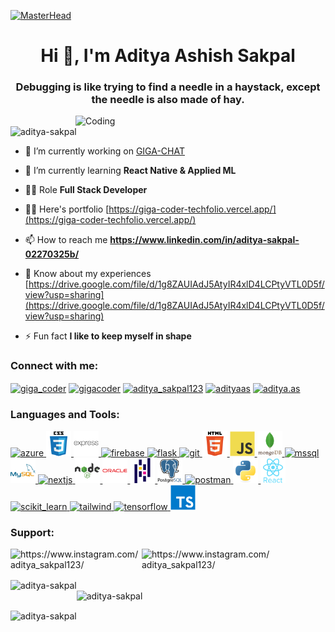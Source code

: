 [![MasterHead](https://user-images.githubusercontent.com/109351602/202650321-7f4da361-f98f-4345-8df4-adf352a11322.gif)](https://rishavchanda.io)
<h1 align="center">Hi 👋, I'm Aditya Ashish Sakpal</h1>
<h3 align="center">Debugging is like trying to find a needle in a haystack, except the needle is also made of hay.</h3>

<img align="right" alt="Coding" width="400" src="https://cdn.dribbble.com/users/1019864/screenshots/3079099/codeloop.gif" >

<p align="left"> <img src="https://komarev.com/ghpvc/?username=aditya-sakpal&label=Profile%20views&color=0e75b6&style=flat" alt="aditya-sakpal" /> </p>

- 🔭 I’m currently working on [GIGA-CHAT](https://www.giga-chat.tech/)

- 🌱 I’m currently learning **React Native & Applied ML**

- 👨‍💼 Role **Full Stack Developer**

- 👨‍💻 Here's portfolio [https://giga-coder-techfolio.vercel.app/](https://giga-coder-techfolio.vercel.app/)

- 📫 How to reach me **https://www.linkedin.com/in/aditya-sakpal-02270325b/**

- 📄 Know about my experiences [https://drive.google.com/file/d/1g8ZAUIAdJ5AtyIR4xlD4LCPtyVTL0D5f/view?usp=sharing](https://drive.google.com/file/d/1g8ZAUIAdJ5AtyIR4xlD4LCPtyVTL0D5f/view?usp=sharing)

- ⚡ Fun fact **I like to keep myself in shape**

<h3 align="left">Connect with me:</h3>
<p align="left">
<a href="https://twitter.com/giga_coder" target="blank"><img align="center" src="https://raw.githubusercontent.com/rahuldkjain/github-profile-readme-generator/master/src/images/icons/Social/twitter.svg" alt="giga_coder" height="30" width="40" /></a>
<a href="https://linkedin.com/in/gigacoder" target="blank"><img align="center" src="https://raw.githubusercontent.com/rahuldkjain/github-profile-readme-generator/master/src/images/icons/Social/linked-in-alt.svg" alt="gigacoder" height="30" width="40" /></a>
<a href="https://instagram.com/aditya_sakpal123" target="blank"><img align="center" src="https://raw.githubusercontent.com/rahuldkjain/github-profile-readme-generator/master/src/images/icons/Social/instagram.svg" alt="aditya_sakpal123" height="30" width="40" /></a>
<a href="https://www.codechef.com/users/adityaas" target="blank"><img align="center" src="https://cdn.jsdelivr.net/npm/simple-icons@3.1.0/icons/codechef.svg" alt="adityaas" height="30" width="40" /></a>
<a href="https://codeforces.com/profile/aditya.as" target="blank"><img align="center" src="https://raw.githubusercontent.com/rahuldkjain/github-profile-readme-generator/master/src/images/icons/Social/codeforces.svg" alt="aditya.as" height="30" width="40" /></a>
</p>

<h3 align="left">Languages and Tools:</h3>
<p align="left"> <a href="https://azure.microsoft.com/en-in/" target="_blank" rel="noreferrer"> <img src="https://www.vectorlogo.zone/logos/microsoft_azure/microsoft_azure-icon.svg" alt="azure" width="40" height="40"/> </a> <a href="https://www.w3schools.com/css/" target="_blank" rel="noreferrer"> <img src="https://raw.githubusercontent.com/devicons/devicon/master/icons/css3/css3-original-wordmark.svg" alt="css3" width="40" height="40"/> </a> <a href="https://expressjs.com" target="_blank" rel="noreferrer"> <img src="https://raw.githubusercontent.com/devicons/devicon/master/icons/express/express-original-wordmark.svg" alt="express" width="40" height="40"/> </a> <a href="https://firebase.google.com/" target="_blank" rel="noreferrer"> <img src="https://www.vectorlogo.zone/logos/firebase/firebase-icon.svg" alt="firebase" width="40" height="40"/> </a> <a href="https://flask.palletsprojects.com/" target="_blank" rel="noreferrer"> <img src="https://www.vectorlogo.zone/logos/pocoo_flask/pocoo_flask-icon.svg" alt="flask" width="40" height="40"/> </a> <a href="https://git-scm.com/" target="_blank" rel="noreferrer"> <img src="https://www.vectorlogo.zone/logos/git-scm/git-scm-icon.svg" alt="git" width="40" height="40"/> </a> <a href="https://www.w3.org/html/" target="_blank" rel="noreferrer"> <img src="https://raw.githubusercontent.com/devicons/devicon/master/icons/html5/html5-original-wordmark.svg" alt="html5" width="40" height="40"/> </a> <a href="https://developer.mozilla.org/en-US/docs/Web/JavaScript" target="_blank" rel="noreferrer"> <img src="https://raw.githubusercontent.com/devicons/devicon/master/icons/javascript/javascript-original.svg" alt="javascript" width="40" height="40"/> </a> <a href="https://www.mongodb.com/" target="_blank" rel="noreferrer"> <img src="https://raw.githubusercontent.com/devicons/devicon/master/icons/mongodb/mongodb-original-wordmark.svg" alt="mongodb" width="40" height="40"/> </a> <a href="https://www.microsoft.com/en-us/sql-server" target="_blank" rel="noreferrer"> <img src="https://www.svgrepo.com/show/303229/microsoft-sql-server-logo.svg" alt="mssql" width="40" height="40"/> </a> <a href="https://www.mysql.com/" target="_blank" rel="noreferrer"> <img src="https://raw.githubusercontent.com/devicons/devicon/master/icons/mysql/mysql-original-wordmark.svg" alt="mysql" width="40" height="40"/> </a> <a href="https://nextjs.org/" target="_blank" rel="noreferrer"> <img src="https://cdn.worldvectorlogo.com/logos/nextjs-2.svg" alt="nextjs" width="40" height="40"/> </a> <a href="https://nodejs.org" target="_blank" rel="noreferrer"> <img src="https://raw.githubusercontent.com/devicons/devicon/master/icons/nodejs/nodejs-original-wordmark.svg" alt="nodejs" width="40" height="40"/> </a> <a href="https://www.oracle.com/" target="_blank" rel="noreferrer"> <img src="https://raw.githubusercontent.com/devicons/devicon/master/icons/oracle/oracle-original.svg" alt="oracle" width="40" height="40"/> </a> <a href="https://pandas.pydata.org/" target="_blank" rel="noreferrer"> <img src="https://raw.githubusercontent.com/devicons/devicon/2ae2a900d2f041da66e950e4d48052658d850630/icons/pandas/pandas-original.svg" alt="pandas" width="40" height="40"/> </a> <a href="https://www.postgresql.org" target="_blank" rel="noreferrer"> <img src="https://raw.githubusercontent.com/devicons/devicon/master/icons/postgresql/postgresql-original-wordmark.svg" alt="postgresql" width="40" height="40"/> </a> <a href="https://postman.com" target="_blank" rel="noreferrer"> <img src="https://www.vectorlogo.zone/logos/getpostman/getpostman-icon.svg" alt="postman" width="40" height="40"/> </a> <a href="https://www.python.org" target="_blank" rel="noreferrer"> <img src="https://raw.githubusercontent.com/devicons/devicon/master/icons/python/python-original.svg" alt="python" width="40" height="40"/> </a> <a href="https://reactjs.org/" target="_blank" rel="noreferrer"> <img src="https://raw.githubusercontent.com/devicons/devicon/master/icons/react/react-original-wordmark.svg" alt="react" width="40" height="40"/> </a> <a href="https://scikit-learn.org/" target="_blank" rel="noreferrer"> <img src="https://upload.wikimedia.org/wikipedia/commons/0/05/Scikit_learn_logo_small.svg" alt="scikit_learn" width="40" height="40"/> </a> <a href="https://tailwindcss.com/" target="_blank" rel="noreferrer"> <img src="https://www.vectorlogo.zone/logos/tailwindcss/tailwindcss-icon.svg" alt="tailwind" width="40" height="40"/> </a> <a href="https://www.tensorflow.org" target="_blank" rel="noreferrer"> <img src="https://www.vectorlogo.zone/logos/tensorflow/tensorflow-icon.svg" alt="tensorflow" width="40" height="40"/> </a> <a href="https://www.typescriptlang.org/" target="_blank" rel="noreferrer"> <img src="https://raw.githubusercontent.com/devicons/devicon/master/icons/typescript/typescript-original.svg" alt="typescript" width="40" height="40"/> </a> </p>

<h3 align="left">Support:</h3>
<p><a href="https://www.buymeacoffee.com/https://www.instagram.com/aditya_sakpal123/"> <img align="left" src="https://cdn.buymeacoffee.com/buttons/v2/default-yellow.png" height="50" width="210" alt="https://www.instagram.com/aditya_sakpal123/" /></a><a href="https://ko-fi.com/https://www.instagram.com/aditya_sakpal123/"> <img align="left" src="https://cdn.ko-fi.com/cdn/kofi3.png?v=3" height="50" width="210" alt="https://www.instagram.com/aditya_sakpal123/" /></a></p><br><br>

<p><img align="left" src="https://github-readme-stats.vercel.app/api/top-langs?username=aditya-sakpal&show_icons=true&locale=en&layout=compact" alt="aditya-sakpal" /></p>

<p>&nbsp;<img align="center" src="https://github-readme-stats.vercel.app/api?username=aditya-sakpal&show_icons=true&locale=en" alt="aditya-sakpal" /></p>

<p><img align="center" src="https://github-readme-streak-stats.herokuapp.com/?user=aditya-sakpal&" alt="aditya-sakpal" /></p>
